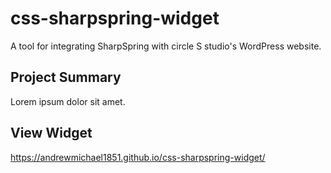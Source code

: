 # css-sharpspring-widget
A tool for integrating SharpSpring with circle S studio's WordPress website.

## Project Summary
Lorem ipsum dolor sit amet.

## View Widget
https://andrewmichael1851.github.io/css-sharpspring-widget/
